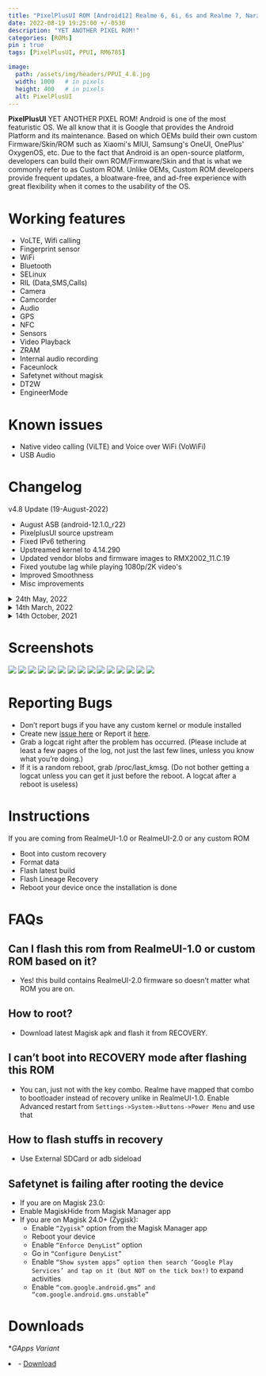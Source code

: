 ```yaml
---
title: "PixelPlusUI ROM [Android12] Realme 6, 6i, 6s and Realme 7, Narzo 20 Pro, Narzo 30 4G (G90T Series) (RM6785) [OFFICIAL]"
date: 2022-08-19 19:25:00 +/-0530
description: "YET ANOTHER PIXEL ROM!"
categories: [ROMs]
pin : true
tags: [PixelPlusUI, PPUI, RM6785]

image:
  path: /assets/img/headers/PPUI_4.8.jpg
  width: 1000   # in pixels
  height: 400   # in pixels
  alt: PixelPlusUI
---
```


**PixelPlusUI** YET ANOTHER PIXEL ROM!
Android is one of the most featuristic OS. We all know that it is Google that provides the Android Platform and its maintenance. Based on which OEMs build their own custom Firmware/Skin/ROM such as Xiaomi's MIUI, Samsung's OneUI, OnePlus' OxygenOS, etc. Due to the fact that Android is an open-source platform, developers can build their own ROM/Firmware/Skin and that is what we commonly refer to as Custom ROM. Unlike OEMs, Custom ROM developers provide frequent updates, a bloatware-free, and ad-free experience with great flexibility when it comes to the usability of the OS.


# Working features
* VoLTE, Wifi calling
* Fingerprint sensor
* WiFi
* Bluetooth
* SELinux
* RIL (Data,SMS,Calls)
* Camera
* Camcorder
* Audio
* GPS
* NFC
* Sensors
* Video Playback
* ZRAM
* Internal audio recording
* Faceunlock
* Safetynet without magisk
* DT2W
* EngineerMode

# Known issues

- Native video calling (ViLTE) and Voice over WiFi (VoWiFi)
- USB Audio

# Changelog

v4.8 Update (19-August-2022)
* August ASB (android-12.1.0_r22)
* PixelplusUI source upstream
* Fixed IPv6 tethering
* Upstreamed kernel to 4.14.290
* Updated vendor blobs and firmware images to RMX2002_11.C.19
* Fixed youtube lag while playing 1080p/2K video's
* Improved Smoothness
* Misc improvements

<details>
<summary>24th May, 2022</summary>
<ul>
<li> May ASB (android-12.1.0_r5)</li>
<li> SELinux Enforcing</li>
<li> PixelplusUI source upstream</li>
<li> Fixed Auto brightness QS toggle</li>
<li> Unlocked Google app weather widgets</li>
<li> Improved haptics</li>
<li> Improved UI performance</li>
<li> Fixed lag on viewfinder in GCam</li>
<li> power: Boost min CPU freq to 1618000,1419000 on interaction</li>
<li> Drop redundant secure element service</li>
</ul>
</details>

<details>
<summary>14th March, 2022</summary>
<p><ul>
<li> February Security Patch</li>
<li> Passes SafetyNet out-of-the-box</li>
<li> Use GcamGo as default</li>
<li> Fixed screen flicker</li>
<li> Fixed charging info on lockscreen</li>
<li> Fixed native screen recorder</li>
<li> Fixed offline charging</li>
<li> Miscellaneous changes</li>
<li> Fixed DRM Widevine L1</li>
</ul></p>
</details>

<details>
<summary>14th October, 2021</summary>
<p><ul>
  <li>January ASB (android-12.0.0_r26)</li>
  <li>Switched to RUI2 firmware</li>
  <li>Passes SafetyNet out-of-the-box</li>
  <li>Improved Gaming performance</li>
  <li>Unlimited Google Photos storage</li>
  <li>NFC works now</li>
  <li>Added LiveDisplay (Display settings)</li>
  <li>Fixed VOOC charging delay</li>
  <li>Fixed brightness slider curve</li>
  <li>Fixed minimum brightness</li>
  <li>Upstreamed kernel to 4.14.261</li>
  <li>Added F2FS support</li>
</ul></p>
</details>

# Screenshots
<div id='images'> 
<img class='screenshots' src="/assets/img/screenshots/PPUI_4.8/1.jpg">
<img class='screenshots' src="/assets/img/screenshots/PPUI_4.8/2.jpg">
<img class='screenshots' src="/assets/img/screenshots/PPUI_4.8/3.jpg">
<img class='screenshots' src="/assets/img/screenshots/PPUI_4.8/4.jpg">
<img class='screenshots' src="/assets/img/screenshots/PPUI_4.8/5.jpg"> 
<img class='screenshots' src="/assets/img/screenshots/PPUI_4.8/6.jpg">
<img class='screenshots' src="/assets/img/screenshots/PPUI_4.8/7.jpg">
<img class='screenshots' src="/assets/img/screenshots/PPUI_4.8/8.jpg">
<img class='screenshots' src="/assets/img/screenshots/PPUI_4.8/9.jpg">
<img class='screenshots' src="/assets/img/screenshots/PPUI_4.8/10.jpg"> 
<img class='screenshots' src="/assets/img/screenshots/PPUI_4.8/11.jpg"> 
<img class='screenshots' src="/assets/img/screenshots/PPUI_4.8/12.jpg">
<img class='screenshots' src="/assets/img/screenshots/PPUI_4.8/13.jpg">
<img class='screenshots' src="/assets/img/screenshots/PPUI_4.8/14.jpg">
<img class='screenshots' src="/assets/img/screenshots/PPUI_4.8/15.jpg">
</div>

# Reporting Bugs
- Don’t report bugs if you have any custom kernel or module installed
- Create new [issue here](https://github.com/iamthecloverly/android_device_realme_RM6785) or Report it [here](https://t.me/SriBalajiHub).
- Grab a logcat right after the problem has occurred. (Please include at least a few pages of the log, not just the last few lines, unless you know what you’re doing.)
- If it is a random reboot, grab /proc/last_kmsg. (Do not bother getting a logcat unless you can get it just before the reboot. A logcat after a reboot is useless)

# Instructions
If you are coming from RealmeUI-1.0 or RealmeUI-2.0 or any custom ROM
- Boot into custom recovery
- Format data
- Flash latest build
- Flash Lineage Recovery
- Reboot your device once the installation is done

# FAQs

## Can I flash this rom from RealmeUI-1.0 or custom ROM based on it?
- Yes! this build contains RealmeUI-2.0 firmware so doesn’t matter what ROM you are on.

## How to root?
- Download latest Magisk apk and flash it from RECOVERY.

## I can’t boot into RECOVERY mode after flashing this ROM

- You can, just not with the key combo. Realme have mapped that combo to bootloader instead of recovery unlike in RealmeUI-1.0.
Enable Advanced restart from `Settings->System->Buttons->Power Menu` and use that

## How to flash stuffs in recovery
- Use External SDCard or adb sideload

## Safetynet is failing after rooting the device
- If you are on Magisk 23.0:
- Enable MagiskHide from Magisk Manager app
- If you are on Magisk 24.0+ (Zygisk):
    - Enable `“Zygisk”` option from the Magisk Manager app
    - Reboot your device
    - Enable `“Enforce DenyList”` option
    - Go in `“Configure DenyList”`
    - Enable `“Show system apps” option then search ‘Google Play Services’ and tap on it (but NOT on the tick box!)` to expand activities
    - Enable `“com.google.android.gms” and “com.google.android.gms.unstable”`

# Downloads
**GApps Variant*<li> - [Download](https://ppui.site/download) 
